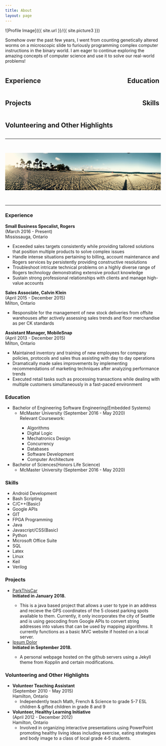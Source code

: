 ```yaml
---
title: About 
layout: page
---
```

![Profile Image]({{ site.url }}/{{ site.picture3 }})

<p>Somehow over the past few years, I went from counting genetically altered worms on a microscopic slide to furiously programming complex computer instructions in the binary world. I am eager to continue exploring the amazing concepts of computer science and use it to solve our real-world problems!</p>


 

<h2 style="text-align: left; width:49%; display: inline-block;"><a href="#Experience"  style="text-decoration:none">Experience</a><h2 style="text-align: right; width:50%;  display: inline-block;"><a href="#Education" style="text-decoration:none">Education</a></h2>

<h2 style="text-align: left; width:49%; display: inline-block;"><a href="#Projects" style="text-decoration:none">Projects</a><h2 style="text-align: right; width:50%;  display: inline-block;"><a href="#Skills" style="text-decoration:none">Skills</a></h2>

<h2 style="text-align: center; display: inline-block;"><a href="#Volunteering and Other Highlights" style="text-decoration:none">Volunteering and Other Highlights</a></h2>

<br />
<hr>
<br />

<div markdown="1">

![Profile Image](assets/images/f2.jpg)

</div>

<br />
<hr>

<h3><a id="Experience" style="text-decoration:none">Experience</a></h3>
	<b>Small Business Specalist, Rogers</b>
		<br />(March 2016 - Present)  
		<br />Mississauga, Ontario  
		<ul>
			<li>Exceeded sales targets consistently while providing tailored solutions that position multiple products to solve complex issues </li>
			<li>Handle intense situations pertaining to billing, account maintenance and Rogers services by persistently providing constructive resolutions </li>
			<li>Troubleshoot intricate technical problems on a highly diverse range of Rogers technology demonstrating extensive product knowledge </li>
			<li>Sustain strong professional relationships with clients and manage high-value accounts </li>
		</ul>	
	<b>Sales Associate, Calvin Klein</b>
		<br />(April 2015 - December 2015) 
		<br />Milton, Ontario  
		<ul>
			<li>Responsible for the management of new stock deliveries from offsite warehouses after actively assessing sales trends and floor merchandise as per CK standards </li>
		</ul>	
	<b>Assistant Manager, MobileSnap</b>
		<br />(April 2013 - December 2015)  
		<br />Milton, Ontario 
		<ul>
			<li>Maintained inventory and training of new employees for company policies, protocols and sales thus assisting with day to day operations </li>
			<li>Dramatically made sales improvements by implementing recommendations of marketing techniques after analyzing performance trends </li>
			<li>Executed retail tasks such as processing transactions while dealing with multiple customers simultaneously in a fast-paced environment </li>
		</ul>

<h3><a id="Education" style="text-decoration:none">Education</a></h3>
<ul>
	<li>Bachelor of Engineering Software Engineering(Embedded Systems)
		<ul>
			<li>McMaster University (September 2016 - May 2020)</li>
			Relevant Coursework:
			<ul><li>Algorithms</li>
				<li>Digital Logic</li>
				<li>Mechatronics Design</li>
				<li>Concurrency</li>
				<li>Databases</li>
				<li>Software Development</li>
				<li>Computer Architecture</li>
			</ul>
		</ul>
	</li>
	<li>Bachelor of Sciences(Honors Life Science)
		<ul>
			<li>McMaster University (September 2016 - May 2020)</li>
		</ul>
	</li>
</ul>

<h3><a id="Skills" style="text-decoration:none">Skills</a></h3>
<ul class="skill-list">
	<li>Android Development</li>
	<li>Bash Scripting</li>
	<li>C/C++(Basic)</li>
	<li>Google APIs</li>
	<li>GIT</li>
	<li>FPGA Programming</li>
	<li>Java</li>
	<li>Javascript/CSS(Basic)</li>
	<li>Python</li>
	<li>Microsoft Office Suite</li>
	<li>SQL</li>
	<li>Latex</li>
	<li>Linux</li>
	<li>Keil</li>
	<li>Verilog</li>
</ul>

<h3><a id="Projects" style="text-decoration:none">Projects</a></h3>
<ul>
	<li><a href="https://github.com/ibhm/ParkThisCar">ParkThisCar</a></li>
	<b>Initiated in January 2018.</b>
		<ul>
			<li>This is a java based project that allows a user to type in an address and recieve the GPS coordinates of the 5 closest parking spots available to them. Currently, it only incorporates the city of Seattle and is using geocoding from Google APIs to convert string addresses into values that can be used by mapping algorithms. It currently functions as a basic MVC website if hosted on a local server. 
			</li>
		</ul>
	<li><a href="https://github.com/ibhm/ibhm.github.io">Ipsum Dolor</a></li>
	<b>Initiated in September 2018.</b>
	<ul>
		<li>A personal webpage hosted on the github servers using a Jekyll theme from Kopplin and certain modifications.  
		</li>
	</ul>
</ul>

<h3><a id="Volunteering and Other Highlights" style="text-decoration:none">Volunteering and Other Highlights</a></h3>
<ul>
	<li><b>Volunteer Teaching Assistant</b>
		<br />(September 2010 - May 2015)  
		<br />Hamilton, Ontario  
		<ul>
			<li>Independently teach Math, French & Science to grade 5-7 ESL children & gifted children in grade 8 and 9    </li>
		</ul>
	</li>
	<li><b>Volunteer, Healthy Learning Initiative</b>
		<br />(April 2012 - December 2012) 
		<br />Hamilton, Ontario  
		<ul>
			<li>Involved in organizing interactive presentations using PowerPoint promoting healthy living ideas including exercise, eating strategies and body image to a class of local grade 4‐5 students. </li>
		</ul>
	</li>
</ul>

